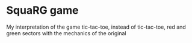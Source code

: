 # SquaRG game
My interpretation of the game tic-tac-toe, instead of tic-tac-toe, red and green sectors with the mechanics of the original
